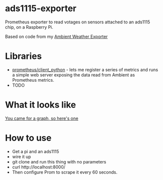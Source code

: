 # ads1115-exporter
Prometheus exporter to read votages on sensors attached to an ads1115 chip, on a Raspberry Pi.

Based on code from my [Ambient Weather Exporter](https://github.com/trickv/ambient-weather-exporter)

# Libraries

* [prometheus/client_python](https://github.com/prometheus/client_python) - lets me register a series of metrics and runs a simple web server exposing the data read from Ambient as Prometheus metrics.
* TODO

# What it looks like

[You came for a graph, so here's one](http://ip.v9n.us/?fixme)

# How to use

- Get a pi and an ads1115
- wire it up
- git clone and run this thing with no parameters
- curl http://localhost:8000/
- Then configure Prom to scrape it every 60 seconds.
